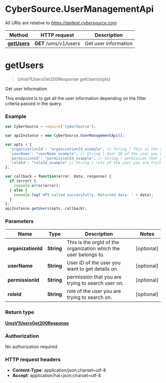 # CyberSource.UserManagementApi

All URIs are relative to *https://apitest.cybersource.com*

Method | HTTP request | Description
------------- | ------------- | -------------
[**getUsers**](UserManagementApi.md#getUsers) | **GET** /ums/v1/users | Get user information


<a name="getUsers"></a>
# **getUsers**
> UmsV1UsersGet200Response getUsers(opts)

Get user information

This endpoint is to get all the user information depending on the filter criteria passed in the query.

### Example
```javascript
var CyberSource = require('CyberSource');

var apiInstance = new CyberSource.UserManagementApi();

var opts = { 
  'organizationId': "organizationId_example", // String | This is the orgId of the organization which the user belongs to.
  'userName': "userName_example", // String | User ID of the user you want to get details on.
  'permissionId': "permissionId_example", // String | permission that you are trying to search user on.
  'roleId': "roleId_example" // String | role of the user you are trying to search on.
};

var callback = function(error, data, response) {
  if (error) {
    console.error(error);
  } else {
    console.log('API called successfully. Returned data: ' + data);
  }
};
apiInstance.getUsers(opts, callback);
```

### Parameters

Name | Type | Description  | Notes
------------- | ------------- | ------------- | -------------
 **organizationId** | **String**| This is the orgId of the organization which the user belongs to. | [optional] 
 **userName** | **String**| User ID of the user you want to get details on. | [optional] 
 **permissionId** | **String**| permission that you are trying to search user on. | [optional] 
 **roleId** | **String**| role of the user you are trying to search on. | [optional] 

### Return type

[**UmsV1UsersGet200Response**](UmsV1UsersGet200Response.md)

### Authorization

No authorization required

### HTTP request headers

 - **Content-Type**: application/json;charset=utf-8
 - **Accept**: application/hal+json;charset=utf-8

